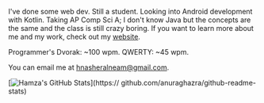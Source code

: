I've done some web dev. Still a student.
Looking into Android development with Kotlin.
Taking AP Comp Sci A; I don't know Java but the concepts are the same and the class is still crazy boring.
If you want to learn more about me and my work, check out my [website](https://hnasheralneam.github.io).

Programmer's Dvorak: ~100 wpm.
QWERTY: ~45 wpm.

You can email me at hnasheralneam@gmail.com.

[![Hamza's GitHub Stats](https://github-readme-stats.vercel.app/api?username=hnasheralneam)](https:// github.com/anuraghazra/github-readme-stats)